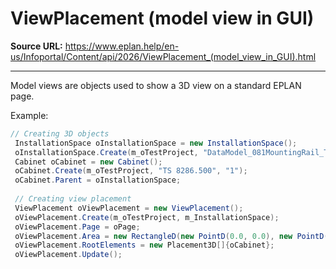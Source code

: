 # ViewPlacement (model view in GUI)

**Source URL:** https://www.eplan.help/en-us/Infoportal/Content/api/2026/ViewPlacement_(model_view_in_GUI).html

---

Model views are objects used to show a 3D view on a standard EPLAN page.

Example:

```csharp
// Creating 3D objects
 InstallationSpace oInstallationSpace = new InstallationSpace();
 oInstallationSpace.Create(m_oTestProject, "DataModel_081MountingRail_Test001");
 Cabinet oCabinet = new Cabinet();
 oCabinet.Create(m_oTestProject, "TS 8286.500", "1");
 oCabinet.Parent = oInstallationSpace;
 
 // Creating view placement
 ViewPlacement oViewPlacement = new ViewPlacement();
 oViewPlacement.Create(m_oTestProject, m_InstallationSpace);
 oViewPlacement.Page = oPage;
 oViewPlacement.Area = new RectangleD(new PointD(0.0, 0.0), new PointD(200.0, 200.0));
 oViewPlacement.RootElements = new Placement3D[]{oCabinet};
 oViewPlacement.Update();

```